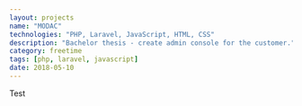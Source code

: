 ```yaml
---
layout: projects
name: "MODAC"
technologies: "PHP, Laravel, JavaScript, HTML, CSS"
description: "Bachelor thesis - create admin console for the customer."
category: freetime
tags: [php, laravel, javascript]
date: 2018-05-10
---
```


Test